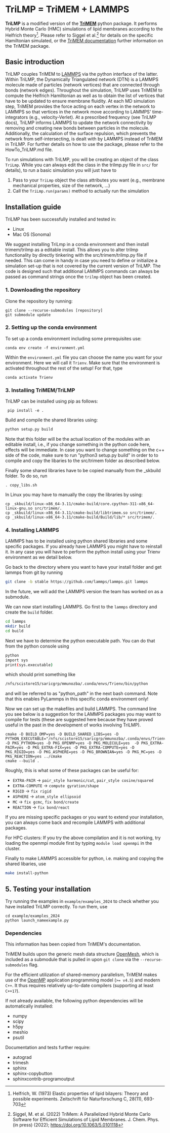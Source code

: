 # TriLMP = TriMEM + LAMMPS

**TriLMP** is a modified version of the [**TriMEM**](https://github.com/bio-phys/trimem) python package. It performs Hybrid Monte Carlo (HMC) simulations of lipid
membranes according to the Helfrich theory[^Helfrich1973]. Please refer to Siggel et al.[^Siggel2022] for details on the specific Hamiltonian simulated, or the [TriMEM documentation](https://trimem.readthedocs.io/en/latest/) further information on the TriMEM package.

## Basic introduction
TriLMP couples TriMEM to [LAMMPS](https://github.com/lammps/lammps) via the python interface of the latter. Within TriLMP, the Dynamically Triangulated network (DTN) is a LAMMPS molecule made of particles (network vertices) that are connected through bonds (network edges). Throughout the simulation, TriLMP uses TriMEM to compute the Helfrich Hamiltonian as well as to obtain the list of vertices that have to be updated to ensure membrane fluidity. At each MD simulation step, TriMEM provides the force acting on each vertex in the network to LAMMPS so that vertices in the network move according to LAMMPS' time-integrators (e.g., velocity-Verlet). At a prescribed frequency (see TriLMP docs), TriLMP informs LAMMPS to update the network connectivity by removing and creating new bonds between particles in the molecule. Additionally, the calculation of the surface repulsion, which prevents the network from self-intersecting, is dealt with by LAMMPS instead of TriMEM in TriLMP. For further details on how to use the package, please refer to the HowTo_TriLMP.md file.

To run simulations with TriLMP, you will be creating an object of the class ```TriLmp```. While you can always edit the class in the trilmp.py file in `src/` for details), to run a basic simulation you will just have to
1. Pass to your ```TriLmp``` object the class attributes you want (e.g., membrane mechanical properties, size of the network, ...)
2. Call the ```TriLmp.run(params)``` method to actually run the simulation

[^Helfrich1973]: Helfrich, W. (1973) Elastic properties of lipid bilayers:
  Theory and possible experiments. Zeitschrift für Naturforschung C,
  28(11), 693-703

[^Siggel2022]: Siggel, M. et al. (2022) TriMem: A Parallelized Hybrid Monte
  Carlo Software for Efficient Simulations of Lipid Membranes.
  J. Chem. Phys. (in press) (2022); https://doi.org/10.1063/5.0101118

## Installation guide

TriLMP has been successfully installed and tested in:
- Linux
- Mac OS (Sonoma)

We suggest installing TriLmp in a conda environment and then install trimem/trilmp as a editable install.
This allows you to alter trilmp functionality by directly tinkering with the src/trimem/trilmp.py file if needed.
This can come in handy in case you need to define or initialize a simulation set-up that is not covered by the current version of TriLMP.
The code is designed such that additional LAMMPS commands can always be passed as command strings once the ```trilmp``` object has been created.

### 1. Downloading the repository

Clone the repository by running:

```
git clone --recurse-submodules [repository]
git submodule update
```

### 2. Setting up the conda environment

To set up a conda environment including some prerequisites use:

```
conda env create -f environment.yml
```

Within the ```environment.yml``` file you can choose the name you want for your environment. Here we will call it ```Trienv```. Make sure that the environment is activated throughout the rest of the setup! For that, type

```
conda activate Trienv
```

### 3. Installing TriMEM/TriLMP
TriLMP can be installed using pip as follows: 

```
 pip install -e .
```

Build and compile the shared libraries using:
```bash
python setup.py build
```

Note that this folder will be the actual location of the modules with an editable install, i.e., if you change something in the python code here, effects will be immediate. In case you want to change something on the c++ side of the code, make sure to run "python3 setup.py build" in order to to compile and copy 
the libaries to the src/trimem folder as described below.

Finally some shared libraries have to be copied manually from the _skbuild folder. To do so, run

```
. copy_libs.sh
```

In Linux you may have to manually the copy the libraries by using:

```
cp _skbuild/linux-x86_64-3.11/cmake-build/core.cpython-311-x86_64-linux-gnu.so src/trimem/.
cp _skbuild/linux-x86_64-3.11/cmake-build/libtrimem.so src/trimem/.
cp _skbuild/linux-x86_64-3.11/cmake-build/Build/lib/* src/trimem/.
```


### 4. Installing LAMMPS

LAMMPS has to be installed using python shared libraries and some specific packages.
If you already have LAMMPS you might have to reinstall it. In any case you will have to 
perform the python install using your Trienv environment as we detail below.

Go back to the directory where you want to have your install folder and get lammps from git by running

```bash
git clone -b stable https://github.com/lammps/lammps.git lammps
```

In the future, we will add the LAMMPS version the team has worked on as a submodule.

We can now start installing LAMMPS. Go first to the ```lammps``` directory and create the ```build``` folder.
```bash
cd lammps                
mkdir build
cd build
```

Next we have to determine the python executable path. You can do that from the python console
using
```bash
python           
import sys
print(sys.executable)
```
which should print something like 

```bash
/nfs/scistore15/saricgrp/mmunozba/.conda/envs/Trienv/bin/python
```
and will be referred to as "python_path" in the next bash command. Note that this enables PyLammps in this specific conda environment only! 

Now we can set up the makefiles and build LAMMPS. The command line you see below is a suggestion for the LAMMPS packages you may want to compile for tests (these are suggested here because they have proved useful in the past in the development of works involving TriLMP).

```
cmake -D BUILD_OMP=yes -D BUILD_SHARED_LIBS=yes -D PYTHON_EXECUTABLE="/nfs/scistore15/saricgrp/mmunozba/.conda/envs/Trienv/bin/python" -D PKG_PYTHON=yes -D PKG_OPENMP=yes -D PKG_MOLECULE=yes  -D PKG_EXTRA-PAIR=yes -D PKG_EXTRA-FIX=yes -D PKG_EXTRA-COMPUTE=yes -D PKG_RIGID=yes -D PKG_ASPHERE=yes -D PKG_BROWNIAN=yes -D PKG_MC=yes -D PKG_REACTION=yes ../cmake 
cmake --build .
```

Roughly, this is what some of these packages can be useful for:
- ```EXTRA-PAIR``` $\rightarrow$ ```pair_style harmonic/cut```, ```pair_style cosine/squared```
- ```EXTRA-COMPUTE``` $\rightarrow$ ```compute gyration/shape```
- ```RIGID``` $\rightarrow$ ```fix rigid```
- ```ASPHERE``` $\rightarrow$ ```atom_style ellipsoid```
- ```MC``` $\rightarrow$ ```fix gcmc```, ```fix bond/create```
- ```REACTION``` $\rightarrow$ ```fix bond/react```

If you are missing specific packages or you want to extend your installation, you can always come back and recompile LAMMPS with additional packages.

For HPC clusters: If you try the above compilation and it is not working, try loading the openmpi module first by typing ```module load openmpi``` in the cluster.

Finally to make LAMMPS accessible for python, i.e. making and copying the shared libaries, use

```bash
make install-python
```

## 5. Testing your installation

Try running the examples in ```example/examples_2024``` to check whether you have installed TriLMP correctly. To run them, use

```
cd example/examples_2024
python launch_nameexample.py
```

### Dependencies

This information has been copied from TriMEM's documentation. 

TriMEM builds upon the generic mesh data structure
[OpenMesh](https://www.graphics.rwth-aachen.de/software/openmesh/), which
is included as a submodule that is pulled in upon `git clone` via the
`--recurse-submodules` flag.

For the efficient utilization of shared-memory parallelism, TriMEM makes
use of the [OpenMP](https://www.openmp.org/) application programming model
(`>= v4.5`) and modern `C++`. It thus requires relatively up-to-date
compilers (supporting at least `C++17`).

If not already available, the following python dependencies will be
automatically installed:

* numpy
* scipy
* h5py
* meshio
* psutil

Documentation and tests further require:

* autograd
* trimesh
* sphinx
* sphinx-copybutton
* sphinxcontrib-programoutput
